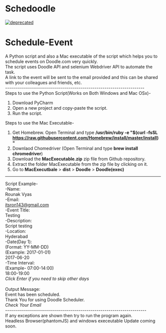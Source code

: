 # Schedoodle

[![deprecated](http://badges.github.io/stability-badges/dist/deprecated.svg)](http://github.com/badges/stability-badges)

# Schedule-Event<br />
A Python script and also a Mac executable of the script which helps you to schedule events on Doodle.com very quickly.<br />
The script uses Doodle API and selenium Webdriver API to automate the task.<br />
A link to the event will be sent to the email provided and this can be shared with your colleagues and friends, etc.<br />
----------------------------------------------------------------------<br />
Steps to use the Python Script(Works on Both Windows and Mac OSx)-
1. Download PyCharm
2. Open a new project and copy-paste the script.
3. Run the script.

Steps to use the Mac Executable-
1. Get Homebrew. Open Terminal and type **/usr/bin/ruby -e "$(curl -fsSL https://raw.githubusercontent.com/Homebrew/install/master/install)"**
2. Downlaod Chomedriver (Open Terminal and type **brew install chromedriver**)
3. Download the **MacExecutable.zip** zip file from Github repository.
4. Extract the folder MacExecutable from the zip file by clicking on it.
5. Go to **MacExecutbale** > **dist** > **Doodle** > **Doodle(exec)**
----------------------------------------------------------------------
Script Example- <br />
-Name:<br />
Rounak Vyas<br />
-Email:<br />
itsron143@gmail.com<br />
-Event Title:<br />
Testing<br />
-Description:<br />
Script testing<br />
-Location:<br />
Hyderabad<br />
-Date(Day 1):<br />
(Format: YY-MM-DD)<br />
(Example: 2017-01-01)<br />
2017-06-20<br />
-Time Interval:<br />
(Example- 07:00-14:00)<br />
18:00-19:00<br />
*Click Enter if you need to skip other days*<br />
<br />
Output Message:<br />
Event has been scheduled.<br />
Thank You for using Doodle Scheduler.<br />
*Check Your Email*<br />
-----------------------------------------------------------------------<br />
If any exceptions are shown then try to run the program again.<br />
Headless Browser(phantomJS) and windows execeutable Update coming soon.
